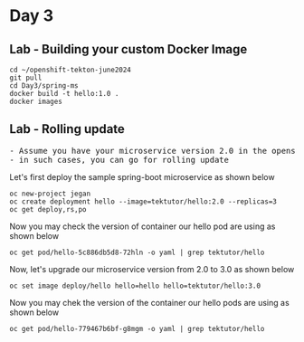 # Day 3

## Lab - Building your custom Docker Image
```
cd ~/openshift-tekton-june2024
git pull
cd Day3/spring-ms
docker build -t hello:1.0 .
docker images
```

## Lab - Rolling update 
<pre>
- Assume you have your microservice version 2.0 in the openshift cluster and you wish to upgrade to version 3.0 without any downtime
- in such cases, you can go for rolling update
</pre>

Let's first deploy the sample spring-boot microservice as shown below
```
oc new-project jegan
oc create deployment hello --image=tektutor/hello:2.0 --replicas=3
oc get deploy,rs,po
```

Now you may check the version of container our hello pod are using as shown below
```
oc get pod/hello-5c886db5d8-72hln -o yaml | grep tektutor/hello
```

Now, let's upgrade our microservice version from 2.0 to 3.0 as shown below
```
oc set image deploy/hello hello=hello hello=tektutor/hello:3.0
```

Now you may chek the version of the container our hello pods are using as shown below
```
oc get pod/hello-779467b6bf-g8mgm -o yaml | grep tektutor/hello
```
